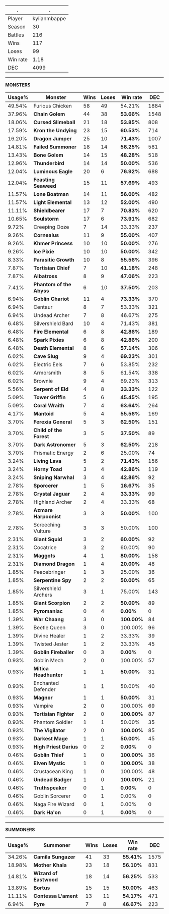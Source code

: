 .|.
|-|-
Player|kylianmbappe
Season|30
Battles|216
Wins|117
Loses|99
Win rate|1.18
DEC|4099

---
**MONSTERS**

Usage%|Monster|Wins|Loses|Win rate|DEC|
-|-|-|-|-|-|
49.54%|Furious Chicken|58|49|54.21%|1884|
37.96%|**Chain Golem**|44|38|**53.66%**|1548|
18.06%|**Cursed Slimeball**|21|18|**53.85%**|808|
17.59%|**Kron the Undying**|23|15|**60.53%**|714|
16.20%|**Dragon Jumper**|25|10|**71.43%**|1007|
14.81%|**Failed Summoner**|18|14|**56.25%**|581|
13.43%|**Bone Golem**|14|15|**48.28%**|518|
12.96%|**Thunderbird**|14|14|**50.00%**|536|
12.04%|**Luminous Eagle**|20|6|**76.92%**|688|
12.04%|**Feasting Seaweed**|15|11|**57.69%**|493|
11.57%|**Lone Boatman**|14|11|**56.00%**|482|
11.57%|**Light Elemental**|13|12|**52.00%**|490|
11.11%|**Shieldbearer**|17|7|**70.83%**|620|
10.65%|**Soulstorm**|17|6|**73.91%**|682|
9.72%|Creeping Ooze|7|14|33.33%|237|
9.26%|**Cornealus**|11|9|**55.00%**|407|
9.26%|**Khmer Princess**|10|10|**50.00%**|276|
9.26%|**Ice Pixie**|10|10|**50.00%**|342|
8.33%|**Parasitic Growth**|10|8|**55.56%**|396|
7.87%|**Tortisian Chief**|7|10|**41.18%**|248|
7.87%|**Albatross**|8|9|**47.06%**|223|
7.41%|**Phantom of the Abyss**|6|10|**37.50%**|203|
6.94%|**Goblin Chariot**|11|4|**73.33%**|370|
6.94%|Centaur|8|7|53.33%|321|
6.94%|Undead Archer|7|8|46.67%|275|
6.48%|Silvershield Bard|10|4|71.43%|381|
6.48%|**Fire Elemental**|6|8|**42.86%**|189|
6.48%|**Spark Pixies**|6|8|**42.86%**|200|
6.48%|**Death Elemental**|8|6|**57.14%**|306|
6.02%|**Cave Slug**|9|4|**69.23%**|301|
6.02%|Electric Eels|7|6|53.85%|232|
6.02%|Armorsmith|8|5|61.54%|338|
6.02%|Brownie|9|4|69.23%|313|
5.56%|**Serpent of Eld**|4|8|**33.33%**|122|
5.09%|**Tower Griffin**|5|6|**45.45%**|195|
5.09%|**Coral Wraith**|7|4|**63.64%**|264|
4.17%|**Mantoid**|5|4|**55.56%**|169|
3.70%|**Ferexia General**|5|3|**62.50%**|151|
3.70%|**Child of the Forest**|3|5|**37.50%**|89|
3.70%|**Dark Astronomer**|5|3|**62.50%**|218|
3.70%|Prismatic Energy|2|6|25.00%|74|
3.24%|**Living Lava**|5|2|**71.43%**|156|
3.24%|**Horny Toad**|3|4|**42.86%**|119|
3.24%|**Sniping Narwhal**|3|4|**42.86%**|92|
2.78%|**Sporcerer**|1|5|**16.67%**|35|
2.78%|**Crystal Jaguar**|2|4|**33.33%**|99|
2.78%|Highland Archer|2|4|33.33%|68|
2.78%|**Azmare Harpoonist**|3|3|**50.00%**|100|
2.78%|Screeching Vulture|3|3|50.00%|100|
2.31%|**Giant Squid**|3|2|**60.00%**|92|
2.31%|Cocatrice|3|2|60.00%|90|
2.31%|**Maggots**|4|1|**80.00%**|158|
2.31%|**Diamond Dragon**|1|4|**20.00%**|48|
1.85%|Peacebringer|1|3|25.00%|36|
1.85%|**Serpentine Spy**|2|2|**50.00%**|65|
1.85%|Silvershield Archers|3|1|75.00%|143|
1.85%|**Giant Scorpion**|2|2|**50.00%**|89|
1.85%|**Pyromaniac**|0|4|**0.00%**|0|
1.39%|**War Chaang**|3|0|**100.00%**|84|
1.39%|Beetle Queen|3|0|100.00%|96|
1.39%|Divine Healer|1|2|33.33%|39|
1.39%|Twisted Jester|1|2|33.33%|45|
1.39%|**Goblin Fireballer**|0|3|**0.00%**|0|
0.93%|Goblin Mech|2|0|100.00%|57|
0.93%|**Mitica Headhunter**|1|1|**50.00%**|31|
0.93%|Enchanted Defender|1|1|50.00%|40|
0.93%|**Magnor**|1|1|**50.00%**|31|
0.93%|Vampire|2|0|100.00%|69|
0.93%|**Tortisian Fighter**|2|0|**100.00%**|87|
0.93%|Phantom Soldier|1|1|50.00%|35|
0.93%|**The Vigilator**|2|0|**100.00%**|85|
0.93%|**Darkest Mage**|1|1|**50.00%**|45|
0.93%|**High Priest Darius**|0|2|**0.00%**|0|
0.46%|**Goblin Thief**|1|0|**100.00%**|36|
0.46%|**Elven Mystic**|1|0|**100.00%**|38|
0.46%|Crustacean King|1|0|100.00%|48|
0.46%|**Undead Badger**|1|0|**100.00%**|21|
0.46%|**Truthspeaker**|0|1|**0.00%**|0|
0.46%|Goblin Sorcerer|0|1|0.00%|0|
0.46%|Naga Fire Wizard|0|1|0.00%|0|
0.46%|**Dark Ha'on**|0|1|**0.00%**|0|

---
**SUMMONERS**

Usage%|Summoner|Wins|Loses|Win rate|DEC|
-|-|-|-|-|-|
34.26%|**Camila Sungazer**|41|33|**55.41%**|1575|
18.98%|**Mother Khala**|23|18|**56.10%**|831|
14.81%|**Wizard of Eastwood**|18|14|**56.25%**|533|
13.89%|**Bortus**|15|15|**50.00%**|463|
11.11%|**Contessa L'ament**|13|11|**54.17%**|471|
6.94%|**Pyre**|7|8|**46.67%**|223|
